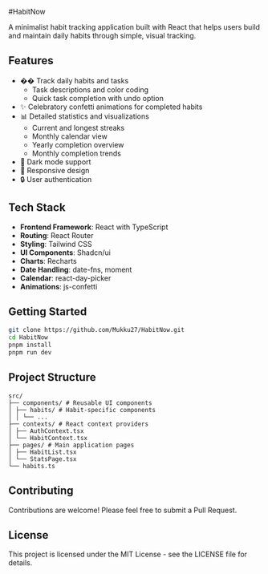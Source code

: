 #HabitNow

A minimalist habit tracking application built with React that helps users build and maintain daily habits through simple, visual tracking.

## Features

- �� Track daily habits and tasks
  - Task descriptions and color coding
  - Quick task completion with undo option
- ✨ Celebratory confetti animations for completed habits
- 📊 Detailed statistics and visualizations
  - Current and longest streaks
  - Monthly calendar view
  - Yearly completion overview
  - Monthly completion trends
- 🌙 Dark mode support
- 📱 Responsive design
- 🔒 User authentication

## Tech Stack

- **Frontend Framework**: React with TypeScript
- **Routing**: React Router
- **Styling**: Tailwind CSS
- **UI Components**: Shadcn/ui
- **Charts**: Recharts
- **Date Handling**: date-fns, moment
- **Calendar**: react-day-picker
- **Animations**: js-confetti

## Getting Started

```bash
git clone https://github.com/Mukku27/HabitNow.git
cd HabitNow 
pnpm install
pnpm run dev
```

## Project Structure

```
src/
├── components/ # Reusable UI components
│ ├── habits/ # Habit-specific components
│ │ └── ...
├── contexts/ # React context providers
│ ├── AuthContext.tsx
│ └── HabitContext.tsx
├── pages/ # Main application pages
│ ├── HabitList.tsx
│ └── StatsPage.tsx
└── habits.ts
```

## Contributing

Contributions are welcome! Please feel free to submit a Pull Request.

## License

This project is licensed under the MIT License - see the LICENSE file for details.